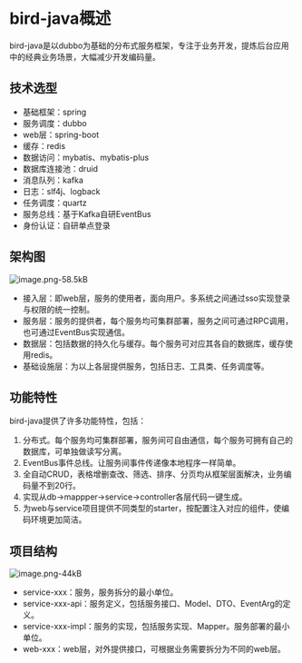 # bird-java概述

bird-java是以dubbo为基础的分布式服务框架，专注于业务开发，提炼后台应用中的经典业务场景，大幅减少开发编码量。

## 技术选型

 - 基础框架：spring
 - 服务调度：dubbo
 - web层：spring-boot
 - 缓存：redis
 - 数据访问：mybatis、mybatis-plus
 - 数据库连接池：druid
 - 消息队列：kafka
 - 日志：slf4j、logback
 - 任务调度：quartz
 - 服务总线：基于Kafka自研EventBus
 - 身份认证：自研单点登录

## 架构图

![image.png-58.5kB][1]

 - 接入层：即web层，服务的使用者，面向用户。多系统之间通过sso实现登录与权限的统一控制。
 - 服务层：服务的提供者，每个服务均可集群部署，服务之间可通过RPC调用，也可通过EventBus实现通信。
 - 数据层：包括数据的持久化与缓存。每个服务可对应其各自的数据库，缓存使用redis。
 - 基础设施层：为以上各层提供服务，包括日志、工具类、任务调度等。


## 功能特性

bird-java提供了许多功能特性，包括：

 1. 分布式。每个服务均可集群部署，服务间可自由通信，每个服务可拥有自己的数据库，可单独做读写分离。
 2. EventBus事件总线。让服务间事件传递像本地程序一样简单。
 3. 全自动CRUD，表格增删查改、筛选、排序、分页均从框架层面解决，业务编码量不到20行。
 4. 实现从db->mappper->service->controller各层代码一键生成。
 5. 为web与service项目提供不同类型的starter，按配置注入对应的组件，使编码环境更加简洁。


## 项目结构

 ![image.png-44kB][2]
 
 - service-xxx：服务，服务拆分的最小单位。
 - service-xxx-api：服务定义，包括服务接口、Model、DTO、EventArg的定义。
 - service-xxx-impl：服务的实现，包括服务实现、Mapper。服务部署的最小单位。
 - web-xxx：web层，对外提供接口，可根据业务需要拆分为不同的web层。


  [1]: http://static.zybuluo.com/liuxx-/a929cejt4qq3p11tj0jmdrhi/image.png
  [2]: http://static.zybuluo.com/liuxx-/w92q0rd8wgql1edc4yfnj2vs/image.png